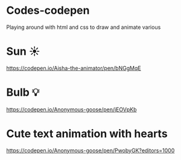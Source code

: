 # Codes-codepen
Playing around with html and css to draw and animate various 

# Sun ☀️
https://codepen.io/Aisha-the-animator/pen/bNGgMqE

# Bulb 💡
https://codepen.io/Anonymous-goose/pen/jEOVpKb


# Cute text animation with hearts
https://codepen.io/Anonymous-goose/pen/PwobyGK?editors=1000





